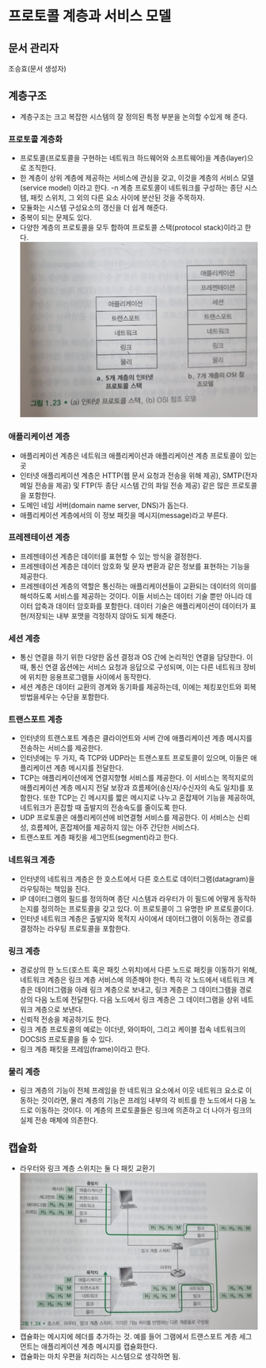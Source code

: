 # 프로토콜 계층과 서비스 모델
## 문서 관리자
조승효(문서 생성자)
## 계층구조
   - 계층구조는 크고 복잡한 시스템의 잘 정의된 특정 부분을 논의할 수있게 해 준다.
### 프로토콜 계층화
   - 프로토콜(프로토콜을 구현하는 네트워크 하드웨어와 소프트웨어)을 계층(layer)으로 조직한다.
   - 한 계층이 상위 계층에 제공하는 서비스에 관심을 갖고, 이것을 계층의 서비스 모델(service model) 이라고 한다.
   -n 계층 프로토콜이 네트워크를 구성하는 종단 시스템, 패킷 스위치, 그 외의 다른 요소 사이에 분산된 것을 주목하자.
   - 모듈화는 시스템 구성요소의 갱신을 더 쉽게 해준다.
   - 중복이 되는 문제도 있다.
   - 다양한 계층의 프로토콜을 모두 합하여 프로토콜 스택(protocol stack)이라고 한다.
![](./img/그림1-23.png)
### 애플리케이션 계층
   - 애플리케이션 계층은 네트워크 애플리케이션과 애플리케이션 계층 프로토콜이 있는 곳
   - 인터넷 애플리케이션 계층은 HTTP(웹 문서 요청과 전송을 위해 제공), SMTP(전자메일 전송을 제공) 및 FTP(두 종단 시스템 간의 파일 전송 제공) 같은 많은 프로토콜을 포함한다.
   - 도메인 네임 서버(domain name server, DNS)가 돕는다.
   - 애플리케이션 계층에서의 이 정보 패킷을 메시지(message)라고 부른다.
### 프레젠테이션 계층
   - 프레젠테이션 계층은 데이터를 표현할 수 있는 방식을 결정한다.
   - 프레젠테이션 계층은 데이터 암호화 및 문자 변환과 같은 정보를 표현하는 기능을 제공한다.
   - 프레젠테이션 계층의 역할은 통신하는 애플리케이션들이 교환되는 데이터의 의미를 해석하도록 서비스를 제공하는 것이다. 이들 서비스는 데이터 기술 뿐만 아니라 데이터 압축과 데이터 암호화를 포함한다. 데이터 기술은 애플리케이션이 데이터가 표현/저장되는 내부 포맷을 걱정하지 않아도 되게 해준다.
### 세션 계층
   - 통신 연결을 하기 위한 다양한 옵션 결정과 OS 간에 논리적인 연결을 담당한다. 이때, 통신 연결 옵션에는 서비스 요청과 응답으로 구성되며, 이는 다른 네트워크 장비에 위치한 응용프로그램들 사이에서 동작한다.
   - 세션 계층은 데이터 교환의 경계와 동기화를 제공하는데, 이에는 체킹포인트와 회복 방법을세우는 수단을 포함한다.
### 트랜스포트 계층
   - 인터넷의 트랜스포트 계층은 클라이언트와 서버 간에 애플리케이션 계층 메시지를 전송하는 서비스를 제공한다.
   - 인터넷에는 두 가지, 즉 TCP와 UDP라는 트랜스포트 프로토콜이 있으며, 이들은 애플리케이션 계층 메시지를 전달한다. 
   - TCP는 애플리케이션에게 연결지향형 서비스를 제공한다. 이 서비스는 목적지로의 애플리케이션 계층 메시지 전달 보장과 흐름제어(송신자/수신자의 속도 일치)를 포함한다. 또한 TCP는 긴 메시지를 짧은 메시지로 나누고 혼잡제어 기능을 제공하여, 네트워크가 혼잡할 때 출발지의 전송속도를 줄이도록 한다.
   - UDP 프로토콜은 애플리케이션에 비연결형 서비스를 제공한다. 이 서비스는 신뢰성, 흐름제어, 혼잡제어를 제공하지 않는 아주 간단한 서비스다.
   - 트랜스포트 계층 패킷을 세그먼트(segment)라고 한다.
### 네트워크 계층
   - 인터넷의 네트워크 계층은 한 호스트에서 다른 호스트로 데이터그램(datagram)을 라우팅하는 책임을 진다.
   - IP 데이터그램의 필드를 정의하며 종단 시스템과 라우터가 이 필드에 어떻게 동작하는지를 정의하는 프로토콜을 갖고 있다. 이 프로토콜이 그 유명한 IP 프로토콜이다.
   - 인터넷 네트워크 계층은 출발지와 목적지 사이에서 데이터그램이 이동하는 경로를 결정하는 라우팅 프로토콜을 포함한다.
### 링크 계층
   - 경로상의 한 노드(호스트 혹은 패킷 스위치)에서 다른 노드로 패킷을 이동하기 위해, 네트워크 계층은 링크 계층 서비스에 의존해야 한다. 특히 각 노드에서 네트워크 계층은 데이터그램을 아래 링크 계층으로 보내고, 링크 계층은 그 데이터그램을 경로상의 다음 노트에 전달한다. 다음 노드에서 링크 계층은 그 데이터그램을 상위 네트워크 계층으로 보낸다.
   - 신뢰적 전송을 제공하기도 한다.
   - 링크 계층 프로토콜의 예로는 이더넷, 와이파이, 그리고 케이블 접속 네트워크의 DOCSIS 프로토콜을 들 수 있다.
   - 링크 계층 패킷을 프레임(frame)이라고 한다.
### 물리 계층
   - 링크 계층의 기능이 전체 프레임을 한 네트워크 요소에서 이웃 네트워크 요소로 이동하는 것이라면, 물리 계층의 기능은 프레임 내부의 각 비트를 한 노드에서 다음 노드로 이동하는 것이다. 이 계층의 프로토콜들은 링크에 의존하고 더 나아가 링크의 실제 전송 매체에 의존한다.
## 캡슐화
   - 라우터와 링크 계층 스위치는 둘 다 패킷 교환기
![](./img/그림1-24.png)
   - 캡슐화는 메시지에 헤더를 추가하는 것. 예를 들어 그램에서 트랜스포트 계층 세그먼트는 애플리케이션 계층 메시지를 캡슐화한다.
   - 캡슐화는 마치 우편을 처리하는 시스템으로 생각하면 됨.